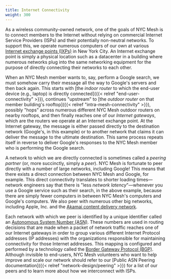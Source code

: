 ```yaml
---
title: Internet Connectivity
weight: 300
---
```


As a wireless community-owned network, one of the goals of NYC Mesh is to connect members to the Internet without relying on commercial Internet Service Providers (ISPs) and their potentially non-neutral networks. To support this, we operate numerous computers of our own at various [Internet exchange points (IXPs)](https://en.wikipedia.org/wiki/Internet_exchange_point) in New York City. An Internet exchange point is simply a physical location such as a datacenter in a building where numerous networks plug into the same networking equipment for the purpose of directly connecting their networks to each other.

When an NYC Mesh member wants to, say, perform a Google search, we must somehow carry their message all the way to Google's servers and then back again. This starts with [the *indoor router* to which the end-user device (e.g., laptop) is directly connected]({{< relref "end-user-connectivity" >}}), continues "upstream" to [the *outdoor router* on that member building's rooftop]({{< relref "intra-mesh-connectivity" >}}), possibly "hops" across numerous different NYC Mesh outdoor routers on nearby rooftops, and then finally reaches one of our *Internet gateways*, which are the routers we operate at an Internet exchange point. At the Internet gateway, the message is either passed directly to the destination network (Google's, in this example) or to another network that claims it can deliver the message to the ultimate destination. This same process repeats itself in reverse to deliver Google's responses to the NYC Mesh member who is performing the Google search.

A network to which we are directly connected is sometimes called a *peering partner* (or, more succinctly, simply a *peer*). NYC Mesh is fortunate to peer directly with a number of large networks, including Google! This means that there exists a direct connection between NYC Mesh and Google, for example. This direct connectivity translates to shorter loading times&mdash;network engineers say that there is "less *network latency*"&mdash;whenever you use a Google service such as their search, in the above example, because there are simply fewer computers in between NYC Mesh's computers and Google's computers. We also peer with numerous other big networks, including Apple, Inc. and the [Akamai content delivery network](https://www.akamai.com/).

Each network with which we peer is identified by a unique identifier called an [Autonomous System Number (ASN)](https://en.wikipedia.org/wiki/Autonomous_system_%28Internet%29). These numbers are used in routing decisions that are made when a packet of network traffic reaches one of our Internet gateways in order to group various different Internet Protocol addresses (IP addresses) with the organizations responsible for maintaining connectivity for those Internet addresses. This mapping is configured and performed by a technology called the [Border Gateway Protocol (BGP)](https://en.wikipedia.org/wiki/Border_Gateway_Protocol). Although invisible to end-users, NYC Mesh volunteers who want to help improve and scale our network should refer to our [Public ASN Peering documentation]({{< relref "network-design/peering" >}}) for a list of our peers and to learn more about how we interconnect with ISPs.
